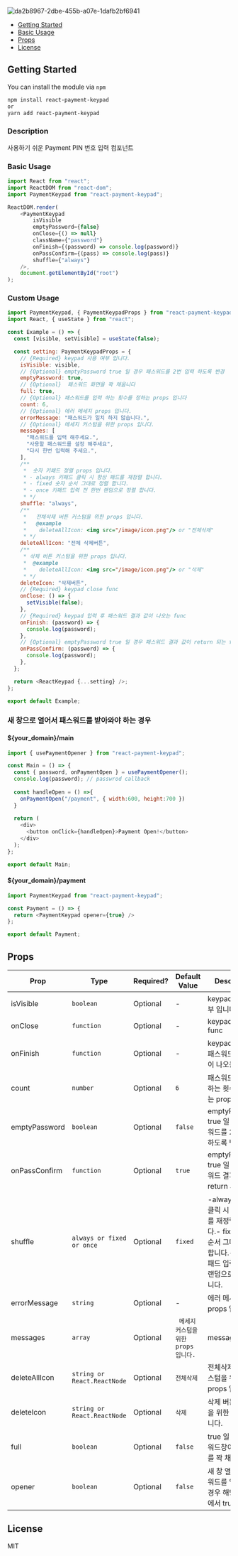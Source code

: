 ![da2b8967-2dbe-455b-a07e-1dafb2bf6941](https://user-images.githubusercontent.com/62181345/149617448-d98c2f8f-3a75-4371-8eca-eca5b3819df1.gif)

* [Getting Started](#getting-started)
* [Basic Usage](#basic-usage)
* [Props](#props)
* [License](#license)

## Getting Started

You can install the module via `npm`

```sh
npm install react-payment-keypad
or
yarn add react-payment-keypad
```



### Description
사용하기 쉬운 Payment PIN 번호 입력 컴포넌트 

### Basic Usage

```js
import React from "react";
import ReactDOM from "react-dom";
import PaymentKeypad from "react-payment-keypad";

ReactDOM.render(
    <PaymentKeypad
        isVisible
        emptyPassword={false}
        onClose={() => null}
        className={"password"}
        onFinish={(password) => console.log(password)}
        onPassConfirm={(pass) => console.log(pass)}
        shuffle={"always"}
    />,
    document.getElementById("root")
);


```
### Custom Usage
```js
import PaymentKeypad, { PaymentKeypadProps } from "react-payment-keypad";
import React, { useState } from "react";

const Example = () => {
  const [visible, setVisible] = useState(false);

  const setting: PaymentKeypadProps = {
    // {Required} keypad 사용 여부 입니다.
    isVisible: visible,
    // {Optional} emptyPassword true 일 경우 패스워드를 2번 입력 하도록 변경
    emptyPassword: true,
    // {Optional}  패스워드 화면을 꽉 채웁니다
    full: true,
    // {Optional} 패스워드를 입력 하는 횟수를 정하는 props 입니다
    count: 6,
    // {Optional} 에러 메세지 props 입니다.
    errorMessage: "패스워드가 일치 하지 않습니다.",
    // {Optional} 메세지 커스텀을 위한 props 입니다.
    messages: [
      "패스워드를 입력 해주세요.",
      "사용할 패스워드를 설정 해주세요",
      "다시 한번 입력해 주세요.",
    ],
    /**
     *  숫자 키패드 정렬 props 입니다.
     * - always 키패드 클릭 시 항상 패드를 재정렬 합니다.
     * - fixed 숫자 순서 그대로 정렬 합니다.
     * - once 키패드 입력 전 한번 랜덤으로 정렬 합니다.
     * */
    shuffle: "always",
    /**
     *   전체삭제 버튼 커스텀을 위한 props 입니다.
     *   @example
     *    deleteAllIcon: <img src="/image/icon.png"/> or "전체삭제"
     * */
    deleteAllIcon: "전체 삭제버튼",
    /**
     * 삭제 버튼 커스텀을 위한 props 입니다.
     *  @example
     *    deleteAllIcon: <img src="/image/icon.png"/> or "삭제"
     * */
    deleteIcon: "삭제버튼",
    // {Required} keypad close func
    onClose: () => {
      setVisible(false);
    },
    // {Required} keypad 입력 후 패스워드 결과 값이 나오는 func
    onFinish: (password) => {
      console.log(password);
    },
    // {Optional} emptyPassword true 일 경우 패스워드 결과 값이 return 되는 func
    onPassConfirm: (password) => {
      console.log(password);
    },
  };

  return <ReactKeypad {...setting} />;
};

export default Example;

```

### 새 창으로 열어서 패스워드를 받아와야 하는 경우

#### ${your_domain}/main
```js
import { usePaymentOpener } from "react-payment-keypad";

const Main = () => {
  const { password, onPaymentOpen } = usePaymentOpener();
  console.log(password); // passwrod callback
  
  const handleOpen = () =>{
    onPaymentOpen("/payment", { width:600, height:700 })
  }
  
  return (
    <div>
      <button onClick={handleOpen}>Payment Open!</button>    
    </div>
  );
};

export default Main;
```
#### ${your_domain}/payment
```js
import PaymentKeypad from "react-payment-keypad";

const Payment = () => {
  return <PaymentKeypad opener={true} />
};

export default Payment;
```
## Props

| Prop           | Type                        | Required? | Default Value | Description                                       |
| -------------- |-----------------------------| --------- | ------------- |---------------------------------------------------|
| isVisible      | `boolean`                   | Optional  | -             | keypad 사용 여부 입니다.                                 |
| onClose        | `function`                  | Optional  | -             | keypad close func                                 |
| onFinish       | `function`                  | Optional  | -             | keypad 입력 후 패스워드 결과 값이 나오는 func                   |
| count          | `number`                    | Optional  | `6`           | 패스워드를 입력 하는 횟수를 정하는 props 입니다                     |
| emptyPassword  | `boolean`                   | Optional  | `false`       | emptyPassword true 일 경우 패스워드를 2번 입력 하도록 변경        |
| onPassConfirm  | `function`                  | Optional  | `true`        | emptyPassword true 일 경우 패스워드 결과 값이 return 되는 func |
| shuffle        | `always or fixed or once`   | Optional  | `fixed`   | -always 키패드 클릭 시 항상 패드를 재정렬 합니다.- fixed 숫자 순서 그대로 정렬 합니다.- once 키패드 입력 전 한번 랜덤으로 정렬 합니다.                  |
| errorMessage          | `string`                    | Optional  | -             | 에러 메세지 props 입니다.                               |
| messages       | `array`                     | Optional  | ` 메세지 커스텀을 위한 props 입니다.`   | message                                           |
| deleteAllIcon  | `string or React.ReactNode` | Optional  | `전체삭제`   | 전체삭제 버튼 커스텀을 위한 props 입니다.                                             |
| deleteIcon     | `string or React.ReactNode` | Optional  | `삭제`   |삭제 버튼 커스텀을 위한 props 입니다.|
| full     | `boolean`                   | Optional  | `false`   | true 일 경우 패스워드창이 페이지를 꽉 채웁니다.                     |
| opener     | `boolean`                   | Optional  | `false`   | 새 창 열기로 패스워드를 입력 받을 경우 해당 페이지에서 true                 |



## License
MIT

